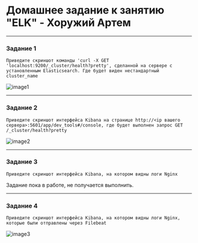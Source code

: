 # Домашнее задание к занятию "ELK" - Хоружий Артем
---
### Задание 1
`Приведите скриншот команды 'curl -X GET 'localhost:9200/_cluster/health?pretty', сделанной на сервере с установленным Elasticsearch. Где будет виден нестандартный cluster_name`

![image1](https://github.com/maninblack802/repo-203/blob/main/img/img1.png)

---
### Задание 2
`Приведите скриншот интерфейса Kibana на странице http://<ip вашего сервера>:5601/app/dev_tools#/console, где будет выполнен запрос GET /_cluster/health?pretty`

![image2](https://github.com/maninblack802/repo-203/blob/main/img/img2.png)

---
### Задание 3
`Приведите скриншот интерфейса Kibana, на котором видны логи Nginx`

Задание пока в работе, не получается выполнить.

---
### Задание 4
`Приведите скриншот интерфейса Kibana, на котором видны логи Nginx, которые были отправлены через Filebeat`

![image3](https://github.com/maninblack802/repo-203/blob/main/img/img3.png)

